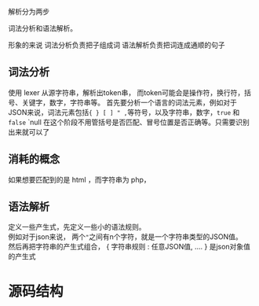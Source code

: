 解析分为两步

词法分析和语法解析。

形象的来说
词法分析负责把子组成词
语法解析负责把词连成通顺的句子

## 词法分析
使用 lexer 从源字符串，解析出token串， 而token可能会是操作符，换行符，括号、关键字，数字，字符串等。
首先要分析一个语言的词法元素，例如对于JSON来说，词法元素包括`{ } [ ] " ,`等符号，以及字符串，数字，`true` 和 `false`   `null
在这个阶段不用管括号是否匹配、冒号位置是否正确等。只需要识别出来就可以了

## 消耗的概念
如果想要匹配到的是 html ，而字符串为 php，
## 语法解析
定义一些产生式，先定义一些小的语法规则。  
例如对于json来说， 两个`"`之间有n个字符，就是一个字符串类型的JSON值。    
然后再把字符串的产生式组合， { 字符串规则 : 任意JSON值, .... }  是json对象值的产生式

# 源码结构